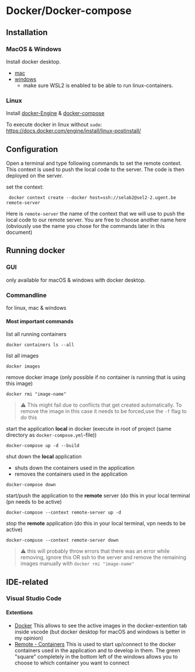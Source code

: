# Docker/Docker-compose

## Installation

### MacOS & Windows
Install docker desktop.
- [mac](https://docs.docker.com/desktop/mac/install/)
- [windows](https://docs.docker.com/desktop/windows/install/)
    - make sure WSL2 is enabled to be able to run linux-containers.

### Linux
Install [docker-Engine](https://docs.docker.com/engine/install/) & [docker-compose](https://docs.docker.com/compose/install/)

To execute docker in linux without `sudo`: https://docs.docker.com/engine/install/linux-postinstall/

## Configuration
Open a terminal and type following commands to set the remote context.
This context is used to push the local code to the server. The code is then deployed on the server.

set the context:
```
 docker context create --docker host=ssh://selab2@sel2-2.ugent.be remote-server
```

Here is `remote-server` the name of the context that we will use to push the local code to our remote server.
You are free to choose another name here (obviously use the name you chose for the commands later in this document)


## Running docker

### GUI
only available for macOS & windows with docker desktop.

### Commandline
for linux, mac & windows

#### Most important commands

list all running containers
```
docker containers ls --all
```

list all images
```
docker images
```

remove docker image (only possible if no container is running that is using this image)
```
docker rmi "image-name"
```
> :warning: This might fail due to conflicts that get created automatically. To remove the image in this case it needs to be forced,use the `-f` flag to do this

start the application **local** in docker (execute in root of project (same directory as `docker-compose.yml`-file))
```
docker-compose up -d --build
```

shut down the **local** application
 - shuts down the containers used in the application
 - removes the containers used in the application
```
docker-compose down
```

start/push the application to the **remote** server (do this in your local terminal (pn needs to be active)
```
docker-compose --context remote-server up -d
```

stop the **remote** application (do this in your local terminal, vpn needs to be active)
```
docker-compuse --context remote-server down
```
> :warning: this will probably throw errors that there was an error while removing, ignore this OR ssh to the server and remove the remaining images manually with `docker rmi "image-name"`

## IDE-related

### Visual Studio Code

#### Extentions
- [Docker](https://marketplace.visualstudio.com/items?itemName=ms-azuretools.vscode-docker)
    This allows to see the active images in the docker-extention tab inside vscode (but docker desktop for macOS and windows is better in my opinion)
- [Remote - Containers](https://marketplace.visualstudio.com/items?itemName=ms-vscode-remote.remote-containers)
    This is used to start up/connect to the docker containers used in the application and to develop in them.
    The green "square" completely in the bottom left of the windows allows you to choose to which container you want to connect